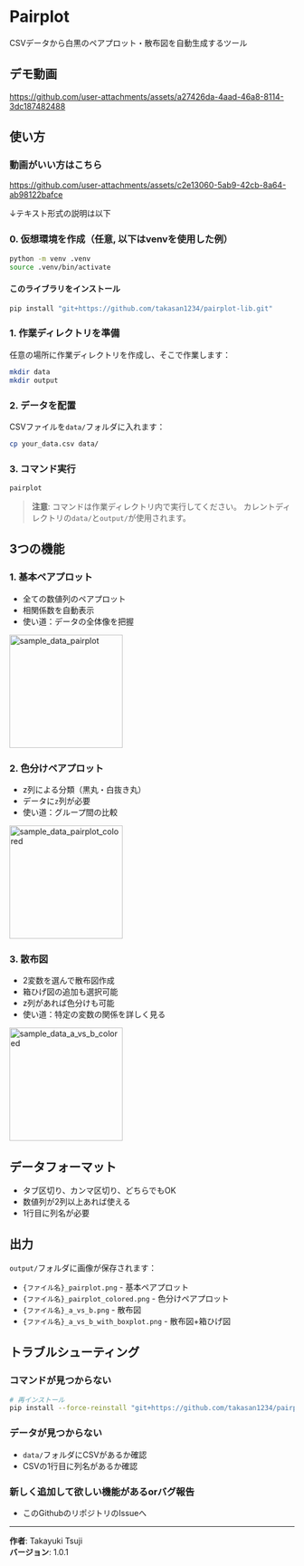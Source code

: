 # Pairplot

CSVデータから白黒のペアプロット・散布図を自動生成するツール

## デモ動画

https://github.com/user-attachments/assets/a27426da-4aad-46a8-8114-3dc187482488

## 使い方

### 動画がいい方はこちら
https://github.com/user-attachments/assets/c2e13060-5ab9-42cb-8a64-ab98122bafce

↓テキスト形式の説明は以下

### 0. 仮想環境を作成（任意, 以下はvenvを使用した例）
```bash
python -m venv .venv
source .venv/bin/activate
```

#### このライブラリをインストール

```bash
pip install "git+https://github.com/takasan1234/pairplot-lib.git"
```

### 1. 作業ディレクトリを準備

任意の場所に作業ディレクトリを作成し、そこで作業します：

```bash
mkdir data
mkdir output
```

### 2. データを配置

CSVファイルを`data/`フォルダに入れます：

```bash
cp your_data.csv data/
```

### 3. コマンド実行

```bash
pairplot
```

> **注意**: コマンドは作業ディレクトリ内で実行してください。
> カレントディレクトリの`data/`と`output/`が使用されます。

## 3つの機能

### 1. 基本ペアプロット
- 全ての数値列のペアプロット
- 相関係数を自動表示
- 使い道：データの全体像を把握

<img width="200" alt="sample_data_pairplot" src="https://github.com/user-attachments/assets/7f26c6d4-1288-44ff-9a1f-8a923be8df12" />

### 2. 色分けペアプロット
- z列による分類（黒丸・白抜き丸）
- データに`z`列が必要
- 使い道：グループ間の比較


<img width="200" alt="sample_data_pairplot_colored" src="https://github.com/user-attachments/assets/50181bc6-504d-4fa1-adfb-9ccb6d9e6f77" />

### 3. 散布図
- 2変数を選んで散布図作成
- 箱ひげ図の追加も選択可能
- z列があれば色分けも可能
- 使い道：特定の変数の関係を詳しく見る

<img width="200" alt="sample_data_a_vs_b_colored" src="https://github.com/user-attachments/assets/db6d8bd4-7657-4f41-8839-c8dc0dd451ff" />

## データフォーマット

- タブ区切り、カンマ区切り、どちらでもOK
- 数値列が2列以上あれば使える
- 1行目に列名が必要

## 出力

`output/`フォルダに画像が保存されます：

- `{ファイル名}_pairplot.png` - 基本ペアプロット
- `{ファイル名}_pairplot_colored.png` - 色分けペアプロット
- `{ファイル名}_a_vs_b.png` - 散布図
- `{ファイル名}_a_vs_b_with_boxplot.png` - 散布図+箱ひげ図

## トラブルシューティング

### コマンドが見つからない
```bash
# 再インストール
pip install --force-reinstall "git+https://github.com/takasan1234/pairplot-lib.git"
```

### データが見つからない
- `data/`フォルダにCSVがあるか確認
- CSVの1行目に列名があるか確認

### 新しく追加して欲しい機能があるorバグ報告
- このGithubのリポジトリのIssueへ

---

**作者**: Takayuki Tsuji  
**バージョン**: 1.0.1
